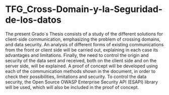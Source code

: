 # TFG_Cross-Domain-y-la-Seguridad-de-los-datos
The present Grado´s Thesis consists of a study of the different solutions for client-side communication, emphasizing the problem of crossing domains, and data security. An analysis of different forms of existing communications from the front or client side will be carried out, explaining in each case its advantages and limitations. Finally, the need to control the origin and security of the data sent and received, both on the client side and on the server side, will be explained. A proof of concept will be developed using each of the communication methods shown in the document, in order to check their possibilities, limitations and security. To control the data security, the Open Source OWASP Enterprise Security API (ESAPI) library will be used, which will also be included in the proof of concept.
